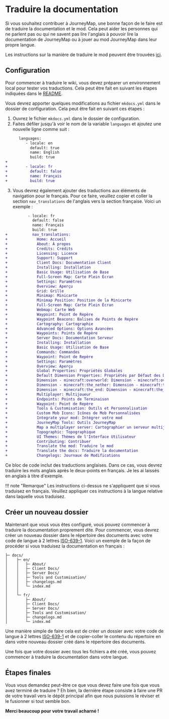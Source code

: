 # **Traduire la documentation**

Si vous souhaitez contribuer à JourneyMap, une bonne façon de le faire est de traduire la documentation et le mod. Cela peut aider les personnes qui ne parlent pas ou qui ne savent pas lire l'anglais à pouvoir lire la documentation de JourneyMap ou à jouer au mod JourneyMap dans leur propre langue.

Les instructions sur la manière de traduire le mod peuvent être trouvées [ici](translate-mod.md).

## **Configuration**

Pour commencer à traduire le wiki, vous devez préparer un environnement local pour tester vos traductions. Cela peut être fait en suivant les étapes indiquées dans le [README](https://github.com/TeamJM/journeymap-docs#installing).

Vous devrez apporter quelques modifications au fichier `mkdocs.yml` dans le dossier de configuration. Cela peut être fait en suivant ces étapes :

1. Ouvrez le fichier `mkdocs.yml` dans le dossier de configuration.
2. Faites défiler jusqu'à voir le nom de la variable `languages` et ajoutez une nouvelle ligne comme suit :

```diff title="mkdocs.yml"
      languages:
         - locale: en
           default: true
           name: English
           build: true
+
+        - locale: fr
+          default: false
+          name: Français
+          build: true

```

3. Vous devrez également ajouter des traductions aux éléments de navigation pour le français. Pour ce faire, veuillez copier et coller la section `nav_translations` de l'anglais vers la section française. Voici un exemple :

```diff title="mkdocs.yml"
          - locale: fr
            default: false
            name: Français
            build: true
+           nav_translations:
+             Home: Accueil
+             About: À propos
+             Credits: Crédits
+             Licensing: Licence
+             Support: Support
+             Client Docs: Documentation Client
+             Installing: Installation
+             Basic Usage: Utilisation de Base
+             Full-Screen Map: Carte Plein Écran
+             Settings: Paramètres
+             Overview: Aperçu
+             Grid: Grille
+             Minimap: Minicarte
+             Minimap Position: Position de la Minicarte
+             Full-Screen Map: Carte Plein Écran
+             Webmap: Carte Web
+             Waypoint: Point de Repère
+             Waypoint Beacons: Balises de Points de Repère
+             Cartography: Cartographie
+             Advanced Options: Options Avancées
+             Waypoints: Points de Repère
+             Server Docs: Documentation Serveur
+             Installing: Installation
+             Basic Usage: Utilisation de Base
+             Commands: Commandes
+             Waypoint: Point de Repère
+             Settings: Paramètres
+             Overview: Aperçu
+             Global Properties: Propriétés Globales
+             Default Dimension Properties: Propriétés par Défaut des Dimensions
+             Dimension - minecraft:overworld: Dimension - minecraft:overworld
+             Dimension - minecraft:the_nether: Dimension - minecraft:the_nether
+             Dimension - minecraft:the_end: Dimension - minecraft:the_end
+             Multiplayer: Multijoueur
+             Endpoints: Points de Terminaison
+             Waypoint: Point de Repère
+             Tools & Customisation: Outils et Personnalisation
+             Custom Mob Icons: Icônes de Mob Personnalisées
+             Integrate your mod: Intégrer votre mod
+             JourneyMap Tools: Outils JourneyMap
+             Map a multiplayer server: Cartographier un serveur multijoueur
+             Topographic: Topographique
+             UI Themes: Thèmes de l'Interface Utilisateur
+             Contributing: Contribuer
+             Translate the mod: Traduire le mod
+             Translate the docs: Traduire la documentation
+             Changelogs: Journaux de Modifications
```

Ce bloc de code inclut des traductions anglaises. Dans ce cas, vous devrez traduire les mots anglais après le deux-points en français. Je les ai laissés en anglais à titre d'exemple.

!!! note "Remarque"
    Les instructions ci-dessus ne s'appliquent que si vous traduisez en français. Veuillez appliquer ces instructions à la langue relative dans laquelle vous traduisez.

## **Créer un nouveau dossier**

Maintenant que vous vous êtes configuré, vous pouvez commencer à traduire la documentation proprement dite. Pour commencer, vous devrez créer un nouveau dossier dans le répertoire des documents avec votre code de langue à 2 lettres [ISO-639-1](https://en.wikipedia.org/wiki/ISO_639-1). Voici un exemple de la façon de procéder si vous traduisez la documentation en français :

```text
├─ docs/
│    ├─ en/
│    │   ├─ About/
│    │   ├─ Client Docs/
│    │   ├─ Server Docs/
│    │   ├─ Tools and Customisation/
│    │   ├─ changelogs.md
│    │   └─ index.md
│    │
│    └─ fr/
│        ├─ About/
│        ├─ Client Docs/
│        ├─ Server Docs/
│        ├─ Tools and Customisation/
│        ├─ changelogs.md
│        └─ index.md
```

Une manière simple de faire cela est de créer un dossier avec votre code de langue à 2 lettres [ISO-639-1](https://en.wikipedia.org/wiki/ISO_639-1) et de copier-coller le contenu du répertoire en dans votre nouveau dossier créé dans le répertoire des documents.

Une fois que votre dossier avec tous les fichiers a été créé, vous pouvez commencer à traduire la documentation dans votre langue.

## **Étapes finales**

Vous vous demandez peut-être ce que vous devez faire une fois que vous avez terminé de traduire ? Eh bien, la dernière étape consiste à faire une PR de votre travail vers le dépôt principal afin que nous puissions le réviser et le fusionner si tout semble bon.

**Merci beaucoup pour votre travail acharné !**
